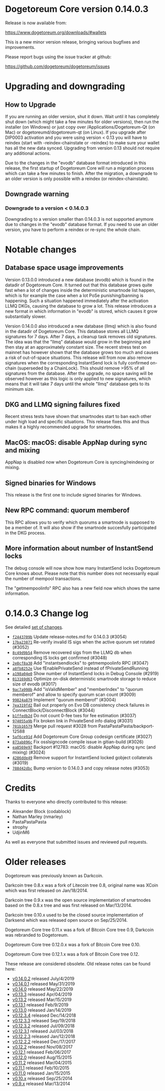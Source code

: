 Dogetoreum Core version 0.14.0.3
==========================

Release is now available from:

  <https://www.dogetoreum.org/downloads/#wallets>

This is a new minor version release, bringing various bugfixes and improvements.

Please report bugs using the issue tracker at github:

  <https://github.com/dogetoreum/dogetoreum/issues>


Upgrading and downgrading
=========================

How to Upgrade
--------------

If you are running an older version, shut it down. Wait until it has completely
shut down (which might take a few minutes for older versions), then run the
installer (on Windows) or just copy over /Applications/Dogetoreum-Qt (on Mac) or
dogetoreumd/dogetoreum-qt (on Linux). If you upgrade after DIP0003 activation and you were
using version < 0.13 you will have to reindex (start with -reindex-chainstate
or -reindex) to make sure your wallet has all the new data synced. Upgrading from
version 0.13 should not require any additional actions.

Due to the changes in the "evodb" database format introduced in this release, the
first startup of Dogetoreum Core will run a migration process which can take a few minutes
to finish. After the migration, a downgrade to an older version is only possible with
a reindex (or reindex-chainstate).

Downgrade warning
-----------------

### Downgrade to a version < 0.14.0.3

Downgrading to a version smaller than 0.14.0.3 is not supported anymore due to changes
in the "evodb" database format. If you need to use an older version, you have to perform
a reindex or re-sync the whole chain.

Notable changes
===============

Database space usage improvements
--------------------------------
Version 0.13.0.0 introduced a new database (evodb) which is found in the datadir of Dogetoreum Core. It turned
out that this database grows quite fast when a lot of changes inside the deterministic smartnode list happen,
which is for example the case when a lot PoSe punishing/banning is happening. Such a situation happened
immediately after the activation LLMQ DKGs, causing the database to grow a lot. This release introduces
a new format in which information in "evodb" is stored, which causes it grow substantially slower.  

Version 0.14.0.0 also introduced a new database (llmq) which is also found in the datadir of Dogetoreum Core.
This database stores all LLMQ signatures for 7 days. After 7 days, a cleanup task removes old signatures.
The idea was that the "llmq" database would grow in the beginning and then stay at an approximately constant
size. The recent stress test on mainnet has however shown that the database grows too much and causes a risk
of out-of-space situations. This release will from now also remove signatures when the corresponding InstantSend
lock is fully confirmed on-chain (superseded by a ChainLock). This should remove >95% of all signatures from
the database. After the upgrade, no space saving will be observed however as this logic is only applied to new
signatures, which means that it will take 7 days until the whole "llmq" database gets to its minimum size.

DKG and LLMQ signing failures fixed
-----------------------------------
Recent stress tests have shown that smartnodes start to ban each other under high load and specific situations.
This release fixes this and thus makes it a highly recommended upgrade for smartnodes.

MacOS: macOS: disable AppNap during sync and mixing
---------------------------------------------------
AppNap is disabled now when Dogetoreum Core is syncing/reindexing or mixing.

Signed binaries for Windows
---------------------------
This release is the first one to include signed binaries for Windows.

New RPC command: quorum memberof <proTxHash>
--------------------------------------------
This RPC allows you to verify which quorums a smartnode is supposed to be a member of. It will also show
if the smartnode succesfully participated in the DKG process.

More information about number of InstantSend locks
--------------------------------------------------
The debug console will now show how many InstantSend locks Dogetoreum Core knows about. Please note that this number
does not necessarily equal the number of mempool transactions.

The "getmempoolinfo" RPC also has a new field now which shows the same information.

0.14.0.3 Change log
===================

See detailed [set of changes](https://github.com/dogetoreum/dogetoreum/compare/v0.14.0.2...dogetoreum:v0.14.0.3).

- [`f2443709b`](https://github.com/dogetoreum/dogetoreum/commit/f2443709b) Update release-notes.md for 0.14.0.3 (#3054)
- [`17ba23871`](https://github.com/dogetoreum/dogetoreum/commit/17ba23871) Re-verify invalid IS sigs when the active quorum set rotated (#3052)
- [`8c49d9b54`](https://github.com/dogetoreum/dogetoreum/commit/8c49d9b54) Remove recovered sigs from the LLMQ db when corresponding IS locks get confirmed (#3048)
- [`2e0cf8a30`](https://github.com/dogetoreum/dogetoreum/commit/2e0cf8a30) Add "instantsendlocks" to getmempoolinfo RPC (#3047)
- [`a8fb8252e`](https://github.com/dogetoreum/dogetoreum/commit/a8fb8252e) Use fEnablePrivateSend instead of fPrivateSendRunning
- [`a198a04e0`](https://github.com/dogetoreum/dogetoreum/commit/a198a04e0) Show number of InstantSend locks in Debug Console (#2919)
- [`013169d63`](https://github.com/dogetoreum/dogetoreum/commit/013169d63) Optimize on-disk deterministic smartnode storage to reduce size of evodb (#3017)
- [`9ac7a998b`](https://github.com/dogetoreum/dogetoreum/commit/9ac7a998b) Add "isValidMember" and "memberIndex" to "quorum memberof" and allow to specify quorum scan count (#3009)
- [`99824a879`](https://github.com/dogetoreum/dogetoreum/commit/99824a879) Implement "quorum memberof" (#3004)
- [`7ea319fd2`](https://github.com/dogetoreum/dogetoreum/commit/7ea319fd2) Bail out properly on Evo DB consistency check failures in ConnectBlock/DisconnectBlock (#3044)
- [`b1ffedb2d`](https://github.com/dogetoreum/dogetoreum/commit/b1ffedb2d) Do not count 0-fee txes for fee estimation (#3037)
- [`974055a9b`](https://github.com/dogetoreum/dogetoreum/commit/974055a9b) Fix broken link in PrivateSend info dialog (#3031)
- [`781b16579`](https://github.com/dogetoreum/dogetoreum/commit/781b16579) Merge pull request #3028 from PastaPastaPasta/backport-12588
- [`5af6ce91d`](https://github.com/dogetoreum/dogetoreum/commit/5af6ce91d) Add Dogetoreum Core Group codesign certificate (#3027)
- [`873ab896c`](https://github.com/dogetoreum/dogetoreum/commit/873ab896c) Fix osslsigncode compile issue in gitian-build (#3026)
- [`ea8569e97`](https://github.com/dogetoreum/dogetoreum/commit/ea8569e97) Backport #12783: macOS: disable AppNap during sync (and mixing) (#3024)
- [`4286dde49`](https://github.com/dogetoreum/dogetoreum/commit/4286dde49) Remove support for InstantSend locked gobject collaterals (#3019)
- [`788d42dbc`](https://github.com/dogetoreum/dogetoreum/commit/788d42dbc) Bump version to 0.14.0.3 and copy release notes (#3053)

Credits
=======

Thanks to everyone who directly contributed to this release:

- Alexander Block (codablock)
- Nathan Marley (nmarley)
- PastaPastaPasta
- strophy
- UdjinM6

As well as everyone that submitted issues and reviewed pull requests.

Older releases
==============

Dogetoreum was previously known as Darkcoin.

Darkcoin tree 0.8.x was a fork of Litecoin tree 0.8, original name was XCoin
which was first released on Jan/18/2014.

Darkcoin tree 0.9.x was the open source implementation of smartnodes based on
the 0.8.x tree and was first released on Mar/13/2014.

Darkcoin tree 0.10.x used to be the closed source implementation of Darksend
which was released open source on Sep/25/2014.

Dogetoreum Core tree 0.11.x was a fork of Bitcoin Core tree 0.9,
Darkcoin was rebranded to Dogetoreum.

Dogetoreum Core tree 0.12.0.x was a fork of Bitcoin Core tree 0.10.

Dogetoreum Core tree 0.12.1.x was a fork of Bitcoin Core tree 0.12.

These release are considered obsolete. Old release notes can be found here:

- [v0.14.0.2](https://github.com/dogetoreum/dogetoreum/blob/master/doc/release-notes/dogetoreum/release-notes-0.14.0.2.md) released July/4/2019
- [v0.14.0.1](https://github.com/dogetoreum/dogetoreum/blob/master/doc/release-notes/dogetoreum/release-notes-0.14.0.1.md) released May/31/2019
- [v0.14.0](https://github.com/dogetoreum/dogetoreum/blob/master/doc/release-notes/dogetoreum/release-notes-0.14.0.md) released May/22/2019
- [v0.13.3](https://github.com/dogetoreum/dogetoreum/blob/master/doc/release-notes/dogetoreum/release-notes-0.13.3.md) released Apr/04/2019
- [v0.13.2](https://github.com/dogetoreum/dogetoreum/blob/master/doc/release-notes/dogetoreum/release-notes-0.13.2.md) released Mar/15/2019
- [v0.13.1](https://github.com/dogetoreum/dogetoreum/blob/master/doc/release-notes/dogetoreum/release-notes-0.13.1.md) released Feb/9/2019
- [v0.13.0](https://github.com/dogetoreum/dogetoreum/blob/master/doc/release-notes/dogetoreum/release-notes-0.13.0.md) released Jan/14/2019
- [v0.12.3.4](https://github.com/dogetoreum/dogetoreum/blob/master/doc/release-notes/dogetoreum/release-notes-0.12.3.4.md) released Dec/14/2018
- [v0.12.3.3](https://github.com/dogetoreum/dogetoreum/blob/master/doc/release-notes/dogetoreum/release-notes-0.12.3.3.md) released Sep/19/2018
- [v0.12.3.2](https://github.com/dogetoreum/dogetoreum/blob/master/doc/release-notes/dogetoreum/release-notes-0.12.3.2.md) released Jul/09/2018
- [v0.12.3.1](https://github.com/dogetoreum/dogetoreum/blob/master/doc/release-notes/dogetoreum/release-notes-0.12.3.1.md) released Jul/03/2018
- [v0.12.2.3](https://github.com/dogetoreum/dogetoreum/blob/master/doc/release-notes/dogetoreum/release-notes-0.12.2.3.md) released Jan/12/2018
- [v0.12.2.2](https://github.com/dogetoreum/dogetoreum/blob/master/doc/release-notes/dogetoreum/release-notes-0.12.2.2.md) released Dec/17/2017
- [v0.12.2](https://github.com/dogetoreum/dogetoreum/blob/master/doc/release-notes/dogetoreum/release-notes-0.12.2.md) released Nov/08/2017
- [v0.12.1](https://github.com/dogetoreum/dogetoreum/blob/master/doc/release-notes/dogetoreum/release-notes-0.12.1.md) released Feb/06/2017
- [v0.12.0](https://github.com/dogetoreum/dogetoreum/blob/master/doc/release-notes/dogetoreum/release-notes-0.12.0.md) released Aug/15/2015
- [v0.11.2](https://github.com/dogetoreum/dogetoreum/blob/master/doc/release-notes/dogetoreum/release-notes-0.11.2.md) released Mar/04/2015
- [v0.11.1](https://github.com/dogetoreum/dogetoreum/blob/master/doc/release-notes/dogetoreum/release-notes-0.11.1.md) released Feb/10/2015
- [v0.11.0](https://github.com/dogetoreum/dogetoreum/blob/master/doc/release-notes/dogetoreum/release-notes-0.11.0.md) released Jan/15/2015
- [v0.10.x](https://github.com/dogetoreum/dogetoreum/blob/master/doc/release-notes/dogetoreum/release-notes-0.10.0.md) released Sep/25/2014
- [v0.9.x](https://github.com/dogetoreum/dogetoreum/blob/master/doc/release-notes/dogetoreum/release-notes-0.9.0.md) released Mar/13/2014

